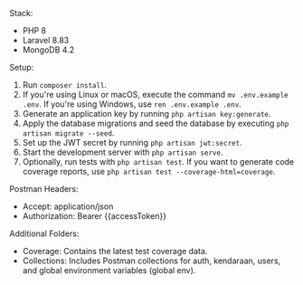 Stack:
- PHP 8
- Laravel 8.83
- MongoDB 4.2

Setup:
1. Run `composer install`.
2. If you're using Linux or macOS, execute the command `mv .env.example .env`. If you're using Windows, use `ren .env.example .env`.
3. Generate an application key by running `php artisan key:generate`.
4. Apply the database migrations and seed the database by executing `php artisan migrate --seed`.
5. Set up the JWT secret by running `php artisan jwt:secret`.
6. Start the development server with `php artisan serve`.
7. Optionally, run tests with `php artisan test`. If you want to generate code coverage reports, use `php artisan test --coverage-html=coverage`.

Postman Headers:
- Accept: application/json
- Authorization: Bearer {{accessToken}}

Additional Folders:
- Coverage: Contains the latest test coverage data.
- Collections: Includes Postman collections for auth, kendaraan, users, and global environment variables (global env).
